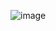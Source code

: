 
![image](https://github.com/Stran251/excel_project/assets/99199099/79066512-b23a-4371-981e-a0e5364ace01)
